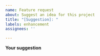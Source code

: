 ```yaml
---
name: Feature request
about: Suggest an idea for this project
title: "[Suggestion]: "
labels: enhancement
assignees: ''

---
```


**Your suggestion**
